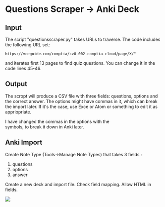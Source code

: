 # Questions Scraper -> Anki Deck


## Input
The script "questionsscraper.py" takes URLs to traverse. The code includes the following URL set:

```https://vceguide.com/comptia/cv0-002-comptia-cloud/page/X/"```

and iterates first 13 pages to find quiz questions.
You can change it in the code lines 45-46.

## Output
The scropt will produce a CSV file with three fields: questions, options and the correct answer.
The options might have commas in it, which can break the import later. If it's the case, use Exce or Atom or something to edit it as appriopriate. 

I have changed the commas in the options with the <br> symbols, to break it down in Anki later.
## Anki Import
Create Note Type (Tools->Manage Note Types) that takes 3 fields : 
1. questions
1. options
1. answer

Create a new deck and import file. Check field mapping.
Allow HTML in fields.

![](screenshot.jpg)